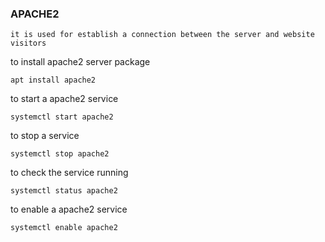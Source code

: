 ### APACHE2

    it is used for establish a connection between the server and website visitors
    
 to install apache2 server package
 
    apt install apache2
    
 to start a apache2 service
 
    systemctl start apache2
    
to stop a service

    systemctl stop apache2
    
to check the service running

    systemctl status apache2
    
to enable a apache2 service

    systemctl enable apache2
    

    
